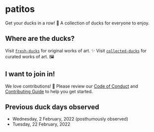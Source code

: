 # patitos

Get your ducks in a row! 
🦆 A collection of ducks for everyone to enjoy.

## Where are the ducks?

Visit [`fresh-ducks`](fresh-ducks/) for original works of art. ✨
Visit [`collected-ducks`](collected-ducks/) for curated works of art. 🖼

## I want to join in!

We love contributions! 🦆 Please review our [Code of Conduct](CONDUCT.md)
and [Contributing Guide](CONTRIBUTING.md) to help you get started.

## Previous duck days observed

- Wednesday, 2 February, 2022 (posthumously observed)
- Tuesday, 22 February, 2022
